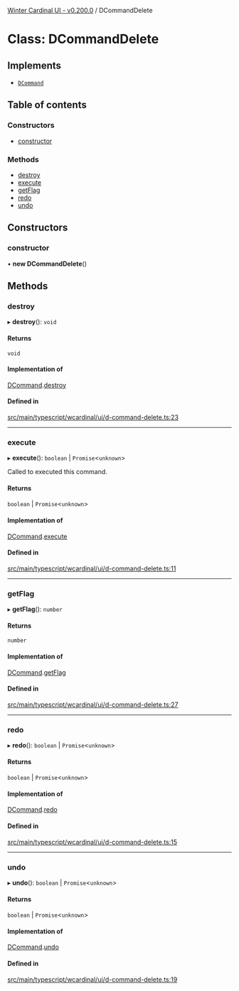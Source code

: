 [Winter Cardinal UI - v0.200.0](../index.md) / DCommandDelete

# Class: DCommandDelete

## Implements

- [`DCommand`](../interfaces/DCommand.md)

## Table of contents

### Constructors

- [constructor](DCommandDelete.md#constructor)

### Methods

- [destroy](DCommandDelete.md#destroy)
- [execute](DCommandDelete.md#execute)
- [getFlag](DCommandDelete.md#getflag)
- [redo](DCommandDelete.md#redo)
- [undo](DCommandDelete.md#undo)

## Constructors

### constructor

• **new DCommandDelete**()

## Methods

### destroy

▸ **destroy**(): `void`

#### Returns

`void`

#### Implementation of

[DCommand](../interfaces/DCommand.md).[destroy](../interfaces/DCommand.md#destroy)

#### Defined in

[src/main/typescript/wcardinal/ui/d-command-delete.ts:23](https://github.com/winter-cardinal/winter-cardinal-ui/blob/v0.200.0/src/main/typescript/wcardinal/ui/d-command-delete.ts#L23)

___

### execute

▸ **execute**(): `boolean` \| `Promise`<`unknown`\>

Called to executed this command.

#### Returns

`boolean` \| `Promise`<`unknown`\>

#### Implementation of

[DCommand](../interfaces/DCommand.md).[execute](../interfaces/DCommand.md#execute)

#### Defined in

[src/main/typescript/wcardinal/ui/d-command-delete.ts:11](https://github.com/winter-cardinal/winter-cardinal-ui/blob/v0.200.0/src/main/typescript/wcardinal/ui/d-command-delete.ts#L11)

___

### getFlag

▸ **getFlag**(): `number`

#### Returns

`number`

#### Implementation of

[DCommand](../interfaces/DCommand.md).[getFlag](../interfaces/DCommand.md#getflag)

#### Defined in

[src/main/typescript/wcardinal/ui/d-command-delete.ts:27](https://github.com/winter-cardinal/winter-cardinal-ui/blob/v0.200.0/src/main/typescript/wcardinal/ui/d-command-delete.ts#L27)

___

### redo

▸ **redo**(): `boolean` \| `Promise`<`unknown`\>

#### Returns

`boolean` \| `Promise`<`unknown`\>

#### Implementation of

[DCommand](../interfaces/DCommand.md).[redo](../interfaces/DCommand.md#redo)

#### Defined in

[src/main/typescript/wcardinal/ui/d-command-delete.ts:15](https://github.com/winter-cardinal/winter-cardinal-ui/blob/v0.200.0/src/main/typescript/wcardinal/ui/d-command-delete.ts#L15)

___

### undo

▸ **undo**(): `boolean` \| `Promise`<`unknown`\>

#### Returns

`boolean` \| `Promise`<`unknown`\>

#### Implementation of

[DCommand](../interfaces/DCommand.md).[undo](../interfaces/DCommand.md#undo)

#### Defined in

[src/main/typescript/wcardinal/ui/d-command-delete.ts:19](https://github.com/winter-cardinal/winter-cardinal-ui/blob/v0.200.0/src/main/typescript/wcardinal/ui/d-command-delete.ts#L19)
